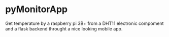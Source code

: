 # pyMonitorApp
Get temperature by a raspberry pi 3B+ from a DHT11 electronic compoment and a flask backend throught a nice looking mobile app.

